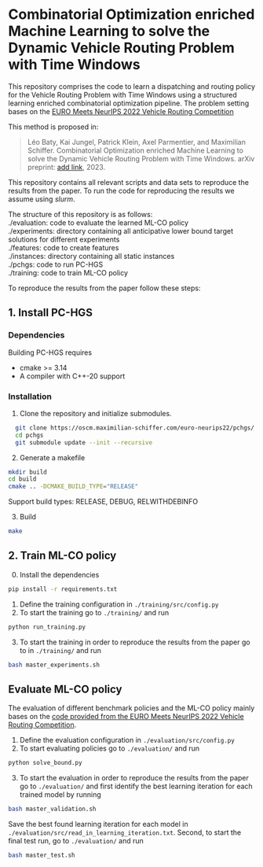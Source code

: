 # Combinatorial Optimization enriched Machine Learning to solve the Dynamic Vehicle Routing Problem with Time Windows

This repository comprises the code to learn a dispatching and routing policy for the Vehicle Routing Problem with Time Windows using a structured learning enriched combinatorial optimization pipeline.
The problem setting bases on the [EURO Meets NeurIPS 2022 Vehicle Routing Competition](https://euro-neurips-vrp-2022.challenges.ortec.com/)

This method is proposed in:
> Léo Baty, Kai Jungel, Patrick Klein, Axel Parmentier, and Maximilian Schiffer. Combinatorial Optimization enriched Machine Learning to solve the Dynamic Vehicle Routing Problem with Time Windows. arXiv preprint: [add link](...), 2023.


This repository contains all relevant scripts and data sets to reproduce the results from the paper. To run the code for reproducing the results we assume using *slurm*.


The structure of this repository is as follows:  
./evaluation: code to evaluate the learned ML-CO policy  
./experiments: directory containing all anticipative lower bound target solutions for different experiments  
./features: code to create features  
./instances: directory containing all static instances  
./pchgs: code to run PC-HGS  
./training: code to train ML-CO policy  

To reproduce the results from the paper follow these steps:

## 1. Install PC-HGS
### Dependencies

Building PC-HGS requires
* cmake >= 3.14
* A compiler with C++-20 support

### Installation

1. Clone the repository and initialize submodules.

```bash
  git clone https://oscm.maximilian-schiffer.com/euro-neurips22/pchgs/
  cd pchgs
  git submodule update --init --recursive
```

2. Generate a makefile

```bash
mkdir build
cd build
cmake .. -DCMAKE_BUILD_TYPE="RELEASE"
```

Support build types: RELEASE, DEBUG, RELWITHDEBINFO

3. Build

```bash
make
```


## 2. Train ML-CO policy
0. Install the dependencies
```bash 
pip install -r requirements.txt
```
1. Define the training configuration in `./training/src/config.py`
2. To start the training go to `./training/` and run  
```bash 
python run_training.py
```
3. To start the training in order to reproduce the results from the paper go to in `./training/` and run
```bash 
bash master_experiments.sh
``` 



## Evaluate ML-CO policy
The evaluation of different benchmark policies and the ML-CO policy mainly bases on the [code provided from the EURO Meets NeurIPS 2022 Vehicle Routing Competition](https://github.com/ortec/euro-neurips-vrp-2022-quickstart).
1. Define the evaluation configuration in `./evaluation/src/config.py`
2. To start evaluating policies go to `./evaluation/` and run
```bash 
python solve_bound.py
```
3. To start the evaluation in order to reproduce the results from the paper go to `./evaluation/` and
first identify the best learning iteration for each trained model by running
```bash 
bash master_validation.sh 
```
Save the best found learning iteration for each model in `./evaluation/src/read_in_learning_iteration.txt`. 
Second, to start the final test run, go to `./evaluation/` and run
```bash 
bash master_test.sh
```
